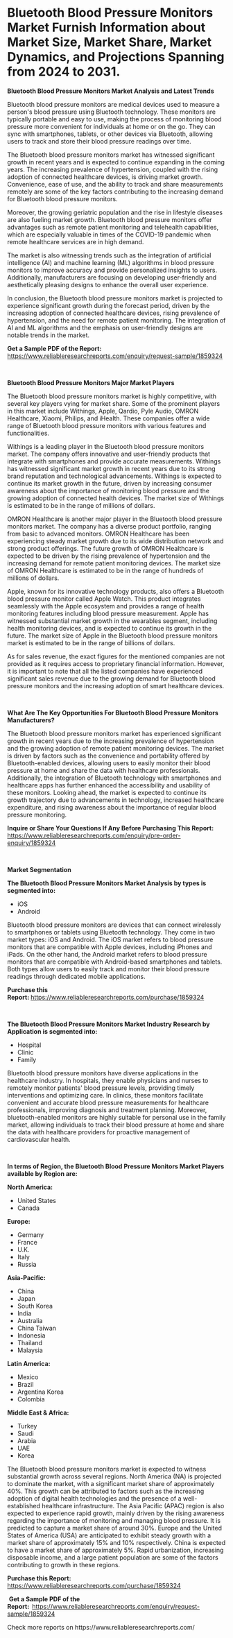 <p><h1>Bluetooth Blood Pressure Monitors Market Furnish Information about Market Size, Market Share, Market Dynamics, and Projections Spanning from 2024 to 2031.</h1></p><p><strong>Bluetooth Blood Pressure Monitors Market Analysis and Latest Trends</strong></p>
<p><p>Bluetooth blood pressure monitors are medical devices used to measure a person's blood pressure using Bluetooth technology. These monitors are typically portable and easy to use, making the process of monitoring blood pressure more convenient for individuals at home or on the go. They can sync with smartphones, tablets, or other devices via Bluetooth, allowing users to track and store their blood pressure readings over time.</p><p>The Bluetooth blood pressure monitors market has witnessed significant growth in recent years and is expected to continue expanding in the coming years. The increasing prevalence of hypertension, coupled with the rising adoption of connected healthcare devices, is driving market growth. Convenience, ease of use, and the ability to track and share measurements remotely are some of the key factors contributing to the increasing demand for Bluetooth blood pressure monitors.</p><p>Moreover, the growing geriatric population and the rise in lifestyle diseases are also fueling market growth. Bluetooth blood pressure monitors offer advantages such as remote patient monitoring and telehealth capabilities, which are especially valuable in times of the COVID-19 pandemic when remote healthcare services are in high demand.</p><p>The market is also witnessing trends such as the integration of artificial intelligence (AI) and machine learning (ML) algorithms in blood pressure monitors to improve accuracy and provide personalized insights to users. Additionally, manufacturers are focusing on developing user-friendly and aesthetically pleasing designs to enhance the overall user experience.</p><p>In conclusion, the Bluetooth blood pressure monitors market is projected to experience significant growth during the forecast period, driven by the increasing adoption of connected healthcare devices, rising prevalence of hypertension, and the need for remote patient monitoring. The integration of AI and ML algorithms and the emphasis on user-friendly designs are notable trends in the market.</p></p>
<p><strong>Get a Sample PDF of the Report:&nbsp;</strong> <a href="https://www.reliableresearchreports.com/enquiry/request-sample/1859324">https://www.reliableresearchreports.com/enquiry/request-sample/1859324</a></p>
<p>&nbsp;</p>
<p><strong>Bluetooth Blood Pressure Monitors Major Market Players</strong></p>
<p><p>The Bluetooth blood pressure monitors market is highly competitive, with several key players vying for market share. Some of the prominent players in this market include Withings, Apple, Qardio, Pyle Audio, OMRON Healthcare, Xiaomi, Philips, and iHealth. These companies offer a wide range of Bluetooth blood pressure monitors with various features and functionalities.</p><p>Withings is a leading player in the Bluetooth blood pressure monitors market. The company offers innovative and user-friendly products that integrate with smartphones and provide accurate measurements. Withings has witnessed significant market growth in recent years due to its strong brand reputation and technological advancements. Withings is expected to continue its market growth in the future, driven by increasing consumer awareness about the importance of monitoring blood pressure and the growing adoption of connected health devices. The market size of Withings is estimated to be in the range of millions of dollars.</p><p>OMRON Healthcare is another major player in the Bluetooth blood pressure monitors market. The company has a diverse product portfolio, ranging from basic to advanced monitors. OMRON Healthcare has been experiencing steady market growth due to its wide distribution network and strong product offerings. The future growth of OMRON Healthcare is expected to be driven by the rising prevalence of hypertension and the increasing demand for remote patient monitoring devices. The market size of OMRON Healthcare is estimated to be in the range of hundreds of millions of dollars.</p><p>Apple, known for its innovative technology products, also offers a Bluetooth blood pressure monitor called Apple Watch. This product integrates seamlessly with the Apple ecosystem and provides a range of health monitoring features including blood pressure measurement. Apple has witnessed substantial market growth in the wearables segment, including health monitoring devices, and is expected to continue its growth in the future. The market size of Apple in the Bluetooth blood pressure monitors market is estimated to be in the range of billions of dollars.</p><p>As for sales revenue, the exact figures for the mentioned companies are not provided as it requires access to proprietary financial information. However, it is important to note that all the listed companies have experienced significant sales revenue due to the growing demand for Bluetooth blood pressure monitors and the increasing adoption of smart healthcare devices.</p></p>
<p>&nbsp;</p>
<p><strong>What Are The Key Opportunities For Bluetooth Blood Pressure Monitors Manufacturers?</strong></p>
<p><p>The Bluetooth blood pressure monitors market has experienced significant growth in recent years due to the increasing prevalence of hypertension and the growing adoption of remote patient monitoring devices. The market is driven by factors such as the convenience and portability offered by Bluetooth-enabled devices, allowing users to easily monitor their blood pressure at home and share the data with healthcare professionals. Additionally, the integration of Bluetooth technology with smartphones and healthcare apps has further enhanced the accessibility and usability of these monitors. Looking ahead, the market is expected to continue its growth trajectory due to advancements in technology, increased healthcare expenditure, and rising awareness about the importance of regular blood pressure monitoring.</p></p>
<p><strong>Inquire or Share Your Questions If Any Before Purchasing This Report:</strong> <a href="https://www.reliableresearchreports.com/enquiry/pre-order-enquiry/1859324">https://www.reliableresearchreports.com/enquiry/pre-order-enquiry/1859324</a></p>
<p>&nbsp;</p>
<p><strong>Market Segmentation</strong></p>
<p><strong>The Bluetooth Blood Pressure Monitors Market Analysis by types is segmented into:</strong></p>
<p><ul><li>iOS</li><li>Android</li></ul></p>
<p><p>Bluetooth blood pressure monitors are devices that can connect wirelessly to smartphones or tablets using Bluetooth technology. They come in two market types: iOS and Android. The iOS market refers to blood pressure monitors that are compatible with Apple devices, including iPhones and iPads. On the other hand, the Android market refers to blood pressure monitors that are compatible with Android-based smartphones and tablets. Both types allow users to easily track and monitor their blood pressure readings through dedicated mobile applications.</p></p>
<p><strong>Purchase this Report:&nbsp;</strong><a href="https://www.reliableresearchreports.com/purchase/1859324">https://www.reliableresearchreports.com/purchase/1859324</a></p>
<p>&nbsp;</p>
<p><strong>The Bluetooth Blood Pressure Monitors Market Industry Research by Application is segmented into:</strong></p>
<p><ul><li>Hospital</li><li>Clinic</li><li>Family</li></ul></p>
<p><p>Bluetooth blood pressure monitors have diverse applications in the healthcare industry. In hospitals, they enable physicians and nurses to remotely monitor patients' blood pressure levels, providing timely interventions and optimizing care. In clinics, these monitors facilitate convenient and accurate blood pressure measurements for healthcare professionals, improving diagnosis and treatment planning. Moreover, bluetooth-enabled monitors are highly suitable for personal use in the family market, allowing individuals to track their blood pressure at home and share the data with healthcare providers for proactive management of cardiovascular health.</p></p>
<p>&nbsp;</p>
<p><strong>In terms of Region, the Bluetooth Blood Pressure Monitors Market Players available by Region are:</strong></p>
<p>
    <p> <strong> North America: </strong>
        <ul>
            <li>United States</li>
            <li>Canada</li>
        </ul>
        </p> 
    <p> <strong> Europe: </strong>
        <ul>
            <li>Germany</li>
            <li>France</li>
            <li>U.K.</li>
            <li>Italy</li>
            <li>Russia</li>
        </ul>
        </p> 
    <p> <strong> Asia-Pacific: </strong>
        <ul>
            <li>China</li>
            <li>Japan</li>
            <li>South Korea</li>
            <li>India</li>
            <li>Australia</li>
            <li>China Taiwan</li>
            <li>Indonesia</li>
            <li>Thailand</li>
            <li>Malaysia</li>
        </ul>
        </p> 
    <p> <strong> Latin America: </strong>
        <ul>
            <li>Mexico</li>
            <li>Brazil</li>
            <li>Argentina Korea</li>
            <li>Colombia</li>
        </ul>
        </p> 
    <p> <strong> Middle East & Africa: </strong>
        <ul>
            <li>Turkey</li>
            <li>Saudi</li>
            <li>Arabia</li>
            <li>UAE</li>
            <li>Korea</li>
        </ul>
    </p>
    </p>
<p><p>The Bluetooth blood pressure monitors market is expected to witness substantial growth across several regions. North America (NA) is projected to dominate the market, with a significant market share of approximately 40%. This growth can be attributed to factors such as the increasing adoption of digital health technologies and the presence of a well-established healthcare infrastructure. The Asia Pacific (APAC) region is also expected to experience rapid growth, mainly driven by the rising awareness regarding the importance of monitoring and managing blood pressure. It is predicted to capture a market share of around 30%. Europe and the United States of America (USA) are anticipated to exhibit steady growth with a market share of approximately 15% and 10% respectively. China is expected to have a market share of approximately 5%. Rapid urbanization, increasing disposable income, and a large patient population are some of the factors contributing to growth in these regions.</p></p>
<p><strong>Purchase this Report: </strong><a href="https://www.reliableresearchreports.com/purchase/1859324">https://www.reliableresearchreports.com/purchase/1859324</a></p>
<p>&nbsp;<strong>Get a Sample PDF of the Report:&nbsp;&nbsp;</strong><a href="https://www.reliableresearchreports.com/enquiry/request-sample/1859324">https://www.reliableresearchreports.com/enquiry/request-sample/1859324</a></p>
<p><strong></strong></p>
<p>Check more reports on https://www.reliableresearchreports.com/</p>